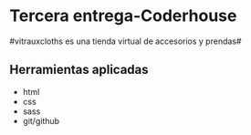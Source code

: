 # Tercera entrega-Coderhouse


#vitrauxcloths es una tienda virtual de accesorios y prendas# 

## Herramientas aplicadas
- html
- css
- sass
- git/github